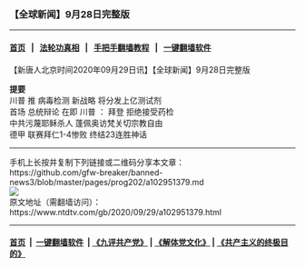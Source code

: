 ### 【全球新闻】9月28日完整版
------------------------

#### [首页](https://github.com/gfw-breaker/banned-news3/blob/master/README.md) &nbsp;&nbsp;|&nbsp;&nbsp; [法轮功真相](https://github.com/begood0513/basic/blob/master/README.md)  &nbsp;&nbsp;|&nbsp;&nbsp; [手把手翻墙教程](https://github.com/gfw-breaker/guides/wiki)  &nbsp;&nbsp;|&nbsp;&nbsp; [一键翻墙软件](https://github.com/gfw-breaker/nogfw/blob/master/README.md)  



<div><div class="post_content" itemprop="articleBody">
 <p>
  【新唐人北京时间2020年09月29日讯】【全球新闻】9月28日完整版
 </p>
 <p>
  <strong>
   提要
   <br/>
  </strong>
  <ok href="https://www.ntdtv.com/gb/川普.htm">
   川普
  </ok>
  推
  <ok href="https://www.ntdtv.com/gb/病毒检测.htm">
   病毒检测
  </ok>
  新战略 将分发上亿测试剂
  <br/>
  首场
  <ok href="https://www.ntdtv.com/gb/总统辩论.htm">
   总统辩论
  </ok>
  在即
  <ok href="https://www.ntdtv.com/gb/川普.htm">
   川普
  </ok>
  ：
  <ok href="https://www.ntdtv.com/gb/拜登.htm">
   拜登
  </ok>
  拒绝接受药检
  <br/>
  中共污蔑耶稣杀人 蓬佩奥访梵关切宗教自由
  <br/>
  <ok href="https://www.ntdtv.com/gb/德甲.htm">
   德甲
  </ok>
  联赛拜仁1-4惨败 终结23连胜神话
 </p>
 <div class="single_ad">
 </div>
</div>
</div>
<hr/>
手机上长按并复制下列链接或二维码分享本文章：<br/>
https://github.com/gfw-breaker/banned-news3/blob/master/pages/prog202/a102951379.md <br/>
<a href='https://github.com/gfw-breaker/banned-news3/blob/master/pages/prog202/a102951379.md'><img src='https://github.com/gfw-breaker/banned-news3/blob/master/pages/prog202/a102951379.md.png'/></a> <br/>
原文地址（需翻墙访问）：https://www.ntdtv.com/gb/2020/09/29/a102951379.html


------------------------
#### [首页](https://github.com/gfw-breaker/banned-news3/blob/master/README.md) &nbsp;|&nbsp; [一键翻墙软件](https://github.com/gfw-breaker/nogfw/blob/master/README.md) &nbsp;| [《九评共产党》](https://github.com/gfw-breaker/9ping.md/blob/master/README.md#九评之一评共产党是什么) | [《解体党文化》](https://github.com/gfw-breaker/jtdwh.md/blob/master/README.md) | [《共产主义的终极目的》](https://github.com/gfw-breaker/gczydzjmd.md/blob/master/README.md)


<img src='http://gfw-breaker.win/banned-news3/pages/prog202/a102951379.md' width='0px' height='0px'/>